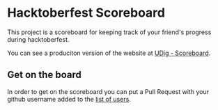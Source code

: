 # Hacktoberfest Scoreboard
This project is a scoreboard for keeping track of your friend's progress during
hacktoberfest.

You can see a produciton version of the website at 
[UDig - Scoreboard](https://udig-hacktoberfest-2020.surge.sh/).  

## Get on the board
In order to get on the scoreboard you can put a Pull Request with your github
username added to the [list of users](https://gitlab.com/jfehrman/hacktoberfest_scoreboard/-/blob/master/src/users.js).
